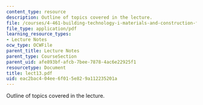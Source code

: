 ```yaml
---
content_type: resource
description: Outline of topics covered in the lecture.
file: /courses/4-461-building-technology-i-materials-and-construction-fall-2004/eac2bac404ee6f015e829a112235201a_lect13.pdf
file_type: application/pdf
learning_resource_types:
- Lecture Notes
ocw_type: OCWFile
parent_title: Lecture Notes
parent_type: CourseSection
parent_uid: afe893bf-afcb-7bee-7878-4ac6e22925f1
resourcetype: Document
title: lect13.pdf
uid: eac2bac4-04ee-6f01-5e82-9a112235201a
---
```

Outline of topics covered in the lecture.


